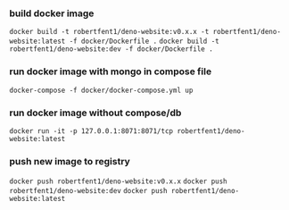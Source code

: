 ### build docker image
```docker build -t robertfent1/deno-website:v0.x.x -t robertfent1/deno-website:latest -f docker/Dockerfile .```
```docker build -t robertfent1/deno-website:dev -f docker/Dockerfile .```

### run docker image with mongo in compose file
```docker-compose -f docker/docker-compose.yml up```

### run docker image without compose/db
```docker run -it -p 127.0.0.1:8071:8071/tcp robertfent1/deno-website:latest```

### push new image to registry
```docker push robertfent1/deno-website:v0.x.x```
```docker push robertfent1/deno-website:dev```
```docker push robertfent1/deno-website:latest```